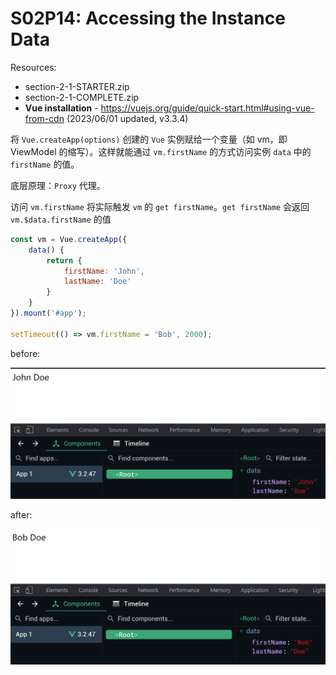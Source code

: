 # S02P14: Accessing the Instance Data

Resources:

- section-2-1-STARTER.zip
- section-2-1-COMPLETE.zip
- **Vue installation** - https://vuejs.org/guide/quick-start.html#using-vue-from-cdn (2023/06/01 updated, v3.3.4)



将 `Vue.createApp(options)` 创建的 `Vue` 实例赋给一个变量（如 vm，即 ViewModel 的缩写）。这样就能通过 `vm.firstName` 的方式访问实例 `data` 中的 `firstName` 的值。

底层原理：`Proxy` 代理。

访问 `vm.firstName` 将实际触发 `vm` 的 `get firstName`。`get firstName` 会返回 `vm.$data.firstName` 的值



```js
const vm = Vue.createApp({
    data() {
        return {
            firstName: 'John',
            lastName: 'Doe'
        }
    }
}).mount('#app');

setTimeout(() => vm.firstName = 'Bob', 2000);
```

before:

![before changing firstName to Bob](../assets/14-1.png)

after:

![After changing firstName to Bob](../assets/14-2.png)
